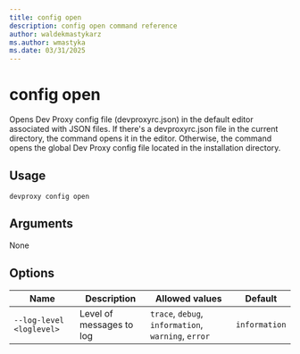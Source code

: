 ```yaml
---
title: config open
description: config open command reference
author: waldekmastykarz
ms.author: wmastyka
ms.date: 03/31/2025
---
```


# config open

Opens Dev Proxy config file (devproxyrc.json) in the default editor associated with JSON files. If there's a devproxyrc.json file in the current directory, the command opens it in the editor. Otherwise, the command opens the global Dev Proxy config file located in the installation directory.

## Usage

```console
devproxy config open
```

## Arguments

None

## Options

|Name|Description|Allowed values|Default|
|--|--|--|--|
|`--log-level <loglevel>`|Level of messages to log|`trace`, `debug`, `information`, `warning`, `error`| `information`|
